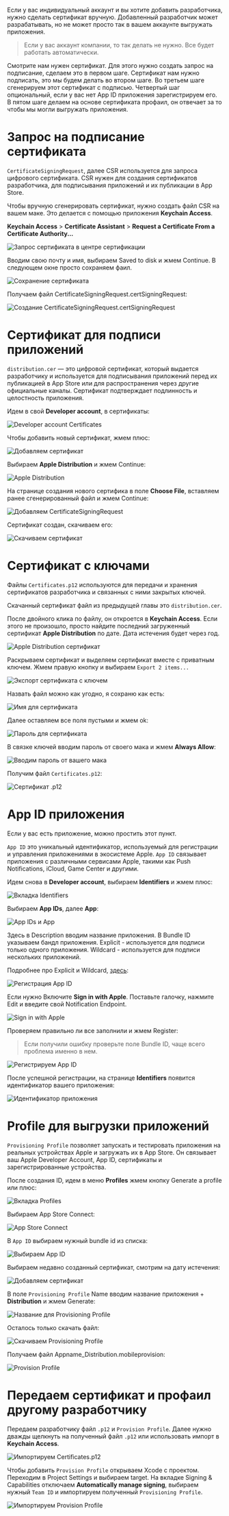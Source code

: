 Если у вас индивидуальный аккаунт и вы хотите добавить разработчика, нужно сделать сертификат вручную.
Добавленный разработчик может разрабатывать, но не может просто так в вашем аккаунте выгружать приложения. 

> Если у вас аккаунт компании, то так делать не нужно. Все будет работать автоматически.

Смотрите нам нужен сертификат. 
Для этого нужно создать запрос на подписание, сделаем это в первом шаге.
Сертификат нам нужно подписать, это мы будем делать во втором шаге. 
Во третьем шаге сгенерируем этот сертификат с подписью. 
Четвертый шаг опциональный, если у вас нет App ID приложения зарегистрируем его. 
В пятом шаге делаем на основе сертификата профаил, он отвечает за то чтобы мы могли выгружать приложения.

# Запрос на подписание сертификата

`CertificateSigningRequest`, далее CSR используется для запроса цифрового сертификата. CSR нужен для создания сертификатов разработчика, для подписывания приложений и их публикации в App Store.

Чтобы вручную сгенерировать сертификат, нужно создать файл CSR на вашем маке. Это делается с помощью приложения **Keychain Access**.

**Keychain Access** > **Certificate Assistant** > **Request a Certificate From a Certificate Authority...**

![Запрос сертификата в центре сертификации](https://cdn.sparrowcode.io/tutorials/creating-certificate-and-profile/keychain-request.png)

Вводим свою почту и имя, выбираем Saved to disk и жмем Continue. В следующем окне просто сохраняем фаил.

![Сохранение сертификата](https://cdn.sparrowcode.io/tutorials/creating-certificate-and-profile/keychain-sert-info.png)

Получаем файл CertificateSigningRequest.certSigningRequest:

![Создание CertificateSigningRequest.certSigningRequest](https://cdn.sparrowcode.io/tutorials/creating-certificate-and-profile/keychain-sert-created.png)

# Сертификат для подписи приложений

`distribution.cer` — это цифровой сертификат, который выдается разработчику и используется для подписывания приложений перед их публикацией в App Store или для распространения через другие официальные каналы. Сертификат подтверждает подлинность и целостность приложения.

Идем в свой **Developer account**, в сертификаты:

![Developer account Certificates](https://cdn.sparrowcode.io/tutorials/creating-certificate-and-profile/main-sert.png)

Чтобы добавить новый сертификат, жмем плюс:

![Добавляем сертификат](https://cdn.sparrowcode.io/tutorials/creating-certificate-and-profile/add-sert.png)

Выбираем **Apple Distribution** и жмем Continue:

![Apple Distribution](https://cdn.sparrowcode.io/tutorials/creating-certificate-and-profile/new-sert.png)

На странице создания нового сертифика в поле **Choose File**, вставляем ранее сгенерированный файл и жмем Continue:

![Добавляем CertificateSigningRequest](https://cdn.sparrowcode.io/tutorials/creating-certificate-and-profile/select-new-sert.png)

Сертификат создан, скачиваем его:

![Скачиваем сертификат](https://cdn.sparrowcode.io/tutorials/creating-certificate-and-profile/download-sert.png)

# Сертификат с ключами

Файлы `Certificates.p12` используются для передачи и хранения сертификатов разработчика и связанных с ними закрытых ключей.

Скачанный сертификат файл из предыдущей главы это `distribution.cer`.

После двойного клика по файлу, он откроется в **Keychain Access**. Если этого не произошло, просто найдите последний загруженный сертификат **Apple Distribution** по дате. Дата истечения будет через год.

![Apple Distribution сертификат](https://cdn.sparrowcode.io/tutorials/creating-certificate-and-profile/distribution-sert.png)

Раскрываем сертификат и выделяем сертификат вместе с приватным ключем. Жмем правую кнопку и выбираем `Export 2 items...`

![Экспорт сертификата с ключем](https://cdn.sparrowcode.io/tutorials/creating-certificate-and-profile/export-distribution-sert.png)

Назвать файл можно как угодно, я сохраню как есть:

![Имя для сертификата](https://cdn.sparrowcode.io/tutorials/creating-certificate-and-profile/create-sert-p12.png)

Далее оставляем все поля пустыми и жмем ok:

![Пароль для сертификата](https://cdn.sparrowcode.io/tutorials/creating-certificate-and-profile/sert-p12-non-pass.png)

В связке ключей вводим пароль от своего мака и жмем **Always Allow**:

![Вводим пароль от вашего мака](https://cdn.sparrowcode.io/tutorials/creating-certificate-and-profile/sert-p12-system-pass.png)

Получим файл `Certificates.p12`:

![Сертификат .p12](https://cdn.sparrowcode.io/tutorials/creating-certificate-and-profile/save-sert-p12.png)

# App ID приложения

Если у вас есть приложение, можно простить этот пункт.

`App ID` это уникальный идентификатор, используемый для регистрации и управления приложениями в экосистеме Apple. `App ID` связывает приложения с различными сервисами Apple, такими как Push Notifications, iCloud, Game Center и другими.

Идем снова в **Developer account**, выбираем **Identifiers** и жмем плюс:

![Вкладка Identifiers](https://cdn.sparrowcode.io/tutorials/creating-certificate-and-profile/identifiers.png)

Выбираем **App IDs**, далее **App**:

![App IDs и App](https://cdn.sparrowcode.io/tutorials/creating-certificate-and-profile/register-identifier-app-id.png)

Здесь в Description вводим название приложения. В Bundle ID указываем бандл приложения. 
Explicit - используется для подписи только одного приложения.
Wildcard - используется для подписи нескольких приложений.

Подробнее про Explicit и Wildcard, [здесь](https://developer.apple.com/library/archive/qa/qa1713/_index.html):

![Регистрация App ID](https://cdn.sparrowcode.io/tutorials/creating-certificate-and-profile/register-app-id.png)

Если нужно Включите **Sign in with Apple**. Поставьте галочку, нажмите Edit и введите свой Notification Endpoint.

![Sign in with Apple](https://cdn.sparrowcode.io/tutorials/creating-certificate-and-profile/sign-in-with-apple.png)

Проверяем правильно ли все заполнили и жмем Register:

> Если получили ошибку проверьте поле Bundle ID, чаще всего проблема именно в нем.

![Регистрируем App ID](https://cdn.sparrowcode.io/tutorials/creating-certificate-and-profile/end-register-app-id.png)

После успешной регистрации, на странице **Identifiers** появится идентификатор вашего приложения:

![Идентификатор приложения](https://cdn.sparrowcode.io/tutorials/creating-certificate-and-profile/identifiers-list.png)

# Profile для выгрузки приложений

`Provisioning Profile` позволяет запускать и тестировать приложения на реальных устройствах Apple и загружать их в App Store. Он связывает ваш Apple Developer Account, App ID, сертификаты и зарегистрированные устройства.

После создания ID, идем в меню **Profiles** жмем кнопку Generate a profile или плюс:

![Вкладка Profiles](https://cdn.sparrowcode.io/tutorials/creating-certificate-and-profile/profiles.png)

Выбираем App Store Connect:

![App Store Connect](https://cdn.sparrowcode.io/tutorials/creating-certificate-and-profile/new-profile.png)

В `App ID` выбираем нужный bundle id из списка:

![Выбираем App ID](https://cdn.sparrowcode.io/tutorials/creating-certificate-and-profile/generate-profile-app-id.png)

Выбираем недавно созданный сертификат, смотрим на дату истечения:

![Добавляем сертификат](https://cdn.sparrowcode.io/tutorials/creating-certificate-and-profile/generate-profile-select-sert.png)

В поле `Provisioning Profile` Name вводим название приложения + **Distribution** и жмем Generate:

![Название для Provisioning Profile](https://cdn.sparrowcode.io/tutorials/creating-certificate-and-profile/generate-profile-name.png)

Осталось только скачать файл:

![Скачиваем Provisioning Profile](https://cdn.sparrowcode.io/tutorials/creating-certificate-and-profile/download-profile.png)

Получаем файл Appname_Distribution.mobileprovision:

![Provision Profile](https://cdn.sparrowcode.io/tutorials/creating-certificate-and-profile/created-profile.png)

# Передаем сертификат и профаил другому разработчику

Передаем разработчику файл `.p12` и `Provision Profile`. 
Далее нужно дважды щелкнуть на полученный файл `.p12` или использовать импорт в **Keychain Access**.

![Импортируем Certificates.p12](https://cdn.sparrowcode.io/tutorials/creating-certificate-and-profile/add-p12.png)

Чтобы добавить `Provision Profile` открываем Xcode с проектом. Переходим в Project Settings и выбираем target. На вкладке Signing & Capabilities отключаем **Automatically manage signing**, выбираем нужный `Team ID` и импортируем полученный `Provisioning Profile`.

![Импортируем Provision Profile](https://cdn.sparrowcode.io/tutorials/creating-certificate-and-profile/add-profile-xcode.png)
